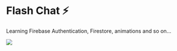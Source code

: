 # Flash Chat ⚡️

Learning Firebase Authentication, Firestore, animations and so on...

![](https://i.imgur.com/Tq1Awxb.gif)